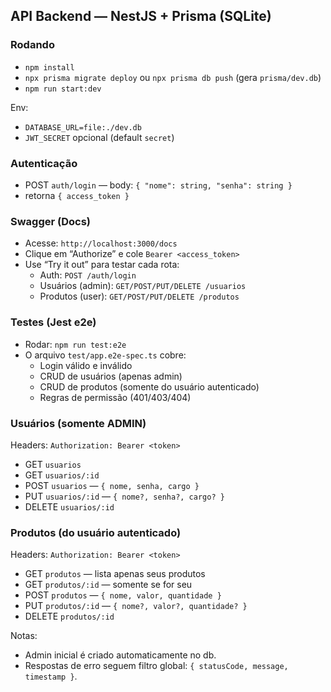 ## API Backend — NestJS + Prisma (SQLite)

### Rodando
- `npm install`
- `npx prisma migrate deploy` ou `npx prisma db push` (gera `prisma/dev.db`)
- `npm run start:dev`

Env:
- `DATABASE_URL=file:./dev.db`
- `JWT_SECRET` opcional (default `secret`)

### Autenticação
- POST `auth/login` — body: `{ "nome": string, "senha": string }`
- retorna `{ access_token }`

### Swagger (Docs)

- Acesse: `http://localhost:3000/docs`
- Clique em “Authorize” e cole `Bearer <access_token>`
- Use “Try it out” para testar cada rota:
  - Auth: `POST /auth/login`
  - Usuários (admin): `GET/POST/PUT/DELETE /usuarios`
  - Produtos (user): `GET/POST/PUT/DELETE /produtos`

### Testes (Jest e2e)

- Rodar: `npm run test:e2e`
- O arquivo `test/app.e2e-spec.ts` cobre:
  - Login válido e inválido
  - CRUD de usuários (apenas admin)
  - CRUD de produtos (somente do usuário autenticado)
  - Regras de permissão (401/403/404)

### Usuários (somente ADMIN)
Headers: `Authorization: Bearer <token>`
- GET `usuarios`
- GET `usuarios/:id`
- POST `usuarios` — `{ nome, senha, cargo }`
- PUT `usuarios/:id` — `{ nome?, senha?, cargo? }`
- DELETE `usuarios/:id`

### Produtos (do usuário autenticado)
Headers: `Authorization: Bearer <token>`
- GET `produtos` — lista apenas seus produtos
- GET `produtos/:id` — somente se for seu
- POST `produtos` — `{ nome, valor, quantidade }`
- PUT `produtos/:id` — `{ nome?, valor?, quantidade? }`
- DELETE `produtos/:id`

Notas:
- Admin inicial é criado automaticamente no db.
- Respostas de erro seguem filtro global: `{ statusCode, message, timestamp }`.
